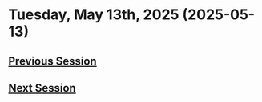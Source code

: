 # Tuesday, May 13th, 2025 (2025-05-13)

## [Previous Session](./2025-05-08.md)

## [Next Session](./2025-xx-xx)
